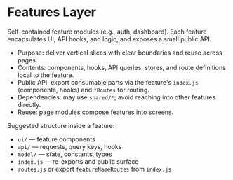 # Features Layer

Self-contained feature modules (e.g., auth, dashboard). Each feature encapsulates UI, API hooks, and logic, and exposes a small public API.

- Purpose: deliver vertical slices with clear boundaries and reuse across pages.
- Contents: components, hooks, API queries, stores, and route definitions local to the feature.
- Public API: export consumable parts via the feature's `index.js` (components, hooks) and `*Routes` for routing.
- Dependencies: may use `shared/*`; avoid reaching into other features directly.
- Reuse: page modules compose features into screens.

Suggested structure inside a feature:
- `ui/` — feature components
- `api/` — requests, query keys, hooks
- `model/` — state, constants, types
- `index.js` — re-exports and public surface
- `routes.js` or export `featureNameRoutes` from `index.js`

